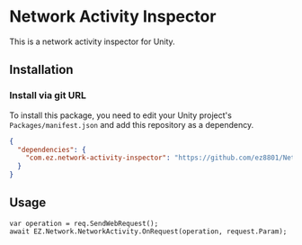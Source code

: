 # Network Activity Inspector
This is a network activity inspector for Unity.

## Installation

### Install via git URL

To install this package, you need to edit your Unity project's `Packages/manifest.json` and add this repository as a dependency. 
``` json
{
  "dependencies": {
    "com.ez.network-activity-inspector": "https://github.com/ez8801/NetworkActivityInspector",
  }
}
```

## Usage

```CSharp
var operation = req.SendWebRequest();
await EZ.Network.NetworkActivity.OnRequest(operation, request.Param);
```
